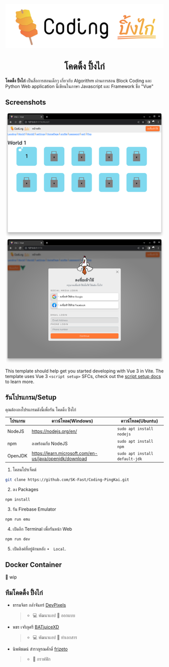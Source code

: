 <div align="center">
<img src="guide/Logo_Text.png">
<h1>โคดดิ้ง ปิ้งไก่</h1>
</div>

**โคดดิ้ง ปิ้งไก่** เป็นสื่อการสอนเด็กๆ เกี่ยวกับ Algorithm ผ่านการสอน Block Coding และ Python Web application นี้เขียนในภาษา Javascript และ Framework ชื่อ "Vue"

## Screenshots
![World Screen](./guide/world.png)
![Login Screen](./guide/login.png)

This template should help get you started developing with Vue 3 in Vite. The template uses Vue 3 `<script setup>` SFCs, check out the [script setup docs](https://v3.vuejs.org/api/sfc-script-setup.html#sfc-script-setup) to learn more.

## รันโปรแกรม/Setup
คุณต้องลงโปรแกรมดังนี้เพื่อรัน โคดดิ้ง ปิ้งไก่

| โปรแกรม | ดาวน์โหลด(Windows) |ดาวน์โหลด(Ubuntu) |
|--|--|--|
| NodeJS | https://nodejs.org/en/ | `sudo apt install nodejs` |
| npm | ลงพร้อมกับ NodeJS | `sudo apt install npm` |
| OpenJDK | https://learn.microsoft.com/en-us/java/openjdk/download | `sudo apt install default-jdk` |

1. โคลนโปรเจ็คต์
```sh
git clone https://github.com/SK-Fast/Coding-PingKai.git
```
2. ลง Packages
```sh
npm install
```
3. รัน Firebase Emulator
```sh
npm run emu
```
4. เปิดอีก Terminal เพื่อรันหน้า Web
```sh
npm run dev
```
5. เปิดลิงค์ที่อยู่ด้านหลัง `➜  Local`.

## Docker Container
🔨 wip

## ทีมโคดดิ้ง ปิ้งไก่
- ธรรมจิตร กล่ำจันทร์ [DevPixels](https://github.com/SK-Fast)
  > - 💻 พัฒนาแอป 🎨 ออกแบบ
- พชร เจริญศรี [BATjuiceXD](https://github.com/BATjuiceXD)
  > - 💻 พัฒนาแอป 📝 ทำเอกสาร
- นิพพิชฌน์ สำราญรณศักดิ์ [frizeto](https://github.com/frizeto)
  > - 🎨 กราฟฟิก
